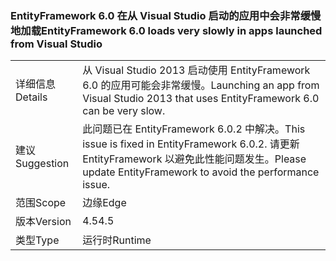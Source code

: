### <a name="entityframework-60-loads-very-slowly-in-apps-launched-from-visual-studio"></a><span data-ttu-id="c49c2-101">EntityFramework 6.0 在从 Visual Studio 启动的应用中会非常缓慢地加载</span><span class="sxs-lookup"><span data-stu-id="c49c2-101">EntityFramework 6.0 loads very slowly in apps launched from Visual Studio</span></span>

|   |   |
|---|---|
|<span data-ttu-id="c49c2-102">详细信息</span><span class="sxs-lookup"><span data-stu-id="c49c2-102">Details</span></span>|<span data-ttu-id="c49c2-103">从 Visual Studio 2013 启动使用 EntityFramework 6.0 的应用可能会非常缓慢。</span><span class="sxs-lookup"><span data-stu-id="c49c2-103">Launching an app from Visual Studio 2013 that uses EntityFramework 6.0 can be very slow.</span></span>|
|<span data-ttu-id="c49c2-104">建议</span><span class="sxs-lookup"><span data-stu-id="c49c2-104">Suggestion</span></span>|<span data-ttu-id="c49c2-105">此问题已在 EntityFramework 6.0.2 中解决。</span><span class="sxs-lookup"><span data-stu-id="c49c2-105">This issue is fixed in EntityFramework 6.0.2.</span></span> <span data-ttu-id="c49c2-106">请更新 EntityFramework 以避免此性能问题发生。</span><span class="sxs-lookup"><span data-stu-id="c49c2-106">Please update EntityFramework to avoid the performance issue.</span></span>|
|<span data-ttu-id="c49c2-107">范围</span><span class="sxs-lookup"><span data-stu-id="c49c2-107">Scope</span></span>|<span data-ttu-id="c49c2-108">边缘</span><span class="sxs-lookup"><span data-stu-id="c49c2-108">Edge</span></span>|
|<span data-ttu-id="c49c2-109">版本</span><span class="sxs-lookup"><span data-stu-id="c49c2-109">Version</span></span>|<span data-ttu-id="c49c2-110">4.5</span><span class="sxs-lookup"><span data-stu-id="c49c2-110">4.5</span></span>|
|<span data-ttu-id="c49c2-111">类型</span><span class="sxs-lookup"><span data-stu-id="c49c2-111">Type</span></span>|<span data-ttu-id="c49c2-112">运行时</span><span class="sxs-lookup"><span data-stu-id="c49c2-112">Runtime</span></span>|

